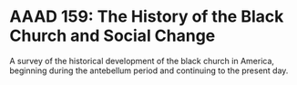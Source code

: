 # AAAD 159: The History of the Black Church and Social Change

A survey of the historical development of the black church in America, beginning during the antebellum period and continuing to the present day.